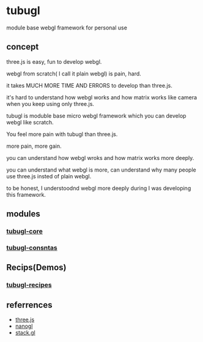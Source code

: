 # tubugl
module base webgl framework for personal use

## concept

three.js is easy, fun to develop webgl.

webgl from scratch( I call it plain webgl) is pain, hard. 

it takes MUCH MORE TIME AND ERRORS to develop than three.js.

it's hard to understand how webgl works and how matrix works like camera when you keep using only three.js.

tubugl is moduble base micro webgl framework which you can develop webgl like scratch.

You feel more pain with tubugl than three.js.

more pain, more gain.

you can understand how webgl wroks and how matrix works more deeply.

you can understand what webgl is more, can understand why many people use three.js insted of plain webgl.

to be honest, I understoodnd webgl more deeply during I was developing this framework.

## modules

### [tubugl-core](https://github.com/kenjiSpecial/tubugl-core)

### [tubugl-consntas](https://github.com/kenjiSpecial/tubugl-constants)

## Recips(Demos)

### [tubugl-recipes](https://github.com/kenjiSpecial/tubugl-recipes)


## referrences

- [three.js](https://github.com/mrdoob/three.js/)
- [nanogl](https://github.com/plepers/nanogl/)
- [stack.gl](http://stack.gl/)
